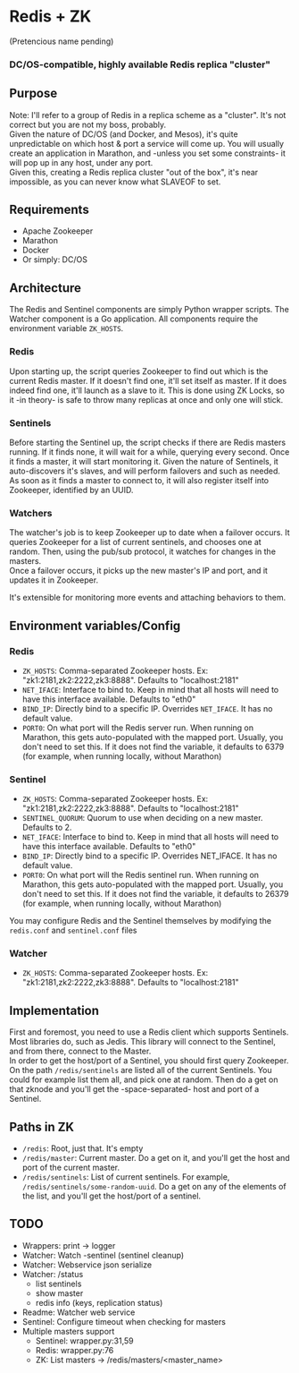 # Redis + ZK
(Pretencious name pending)
### DC/OS-compatible, highly available Redis replica "cluster"

## Purpose
Note: I'll refer to a group of Redis in a replica scheme as a "cluster". It's not correct but you are not my boss, probably.  
Given the nature of DC/OS (and Docker, and Mesos), it's quite unpredictable on which host & port a service will come up. You will usually create an application in Marathon, and -unless you set some constraints- it will pop up in any host, under any port.  
Given this, creating a Redis replica cluster "out of the box", it's near impossible, as you can never know what SLAVEOF to set.

## Requirements
- Apache Zookeeper
- Marathon
- Docker
- Or simply: DC/OS

## Architecture
The Redis and Sentinel components are simply Python wrapper scripts. The Watcher component is a Go application. All components require the environment variable `ZK_HOSTS`.

### Redis
Upon starting up, the script queries Zookeeper to find out which is the current Redis master. If it doesn't find one, it'll set itself as master. If it does indeed find one, it'll launch as a slave to it. This is done using ZK Locks, so it -in theory- is safe to throw many replicas at once and only one will stick.

### Sentinels
Before starting the Sentinel up, the script checks if there are Redis masters running. If it finds none, it will wait for a while, querying every second. Once it finds a master, it will start monitoring it. Given the nature of Sentinels, it auto-discovers it's slaves, and will perform failovers and such as needed.  
As soon as it finds a master to connect to, it will also register itself into Zookeeper, identified by an UUID.

### Watchers
The watcher's job is to keep Zookeeper up to date when a failover occurs. It queries Zookeeper for a list of current sentinels, and chooses one at random. Then, using the pub/sub protocol, it watches for changes in the masters.  
Once a failover occurs, it picks up the new master's IP and port, and it updates it in Zookeeper.

It's extensible for monitoring more events and attaching behaviors to them.

## Environment variables/Config
### Redis
- `ZK_HOSTS`: Comma-separated Zookeeper hosts. Ex: "zk1:2181,zk2:2222,zk3:8888". Defaults to "localhost:2181"
- `NET_IFACE`: Interface to bind to. Keep in mind that all hosts will need to have this interface available. Defaults to "eth0"
- `BIND_IP`: Directly bind to a specific IP. Overrides `NET_IFACE`. It has no default value.
- `PORT0`: On what port will the Redis server run. When running on Marathon, this gets auto-populated with the mapped port. Usually, you don't need to set this. If it does not find the variable, it defaults to 6379 (for example, when running locally, without Marathon)

### Sentinel
- `ZK_HOSTS`: Comma-separated Zookeeper hosts. Ex: "zk1:2181,zk2:2222,zk3:8888". Defaults to "localhost:2181"
- `SENTINEL_QUORUM`: Quorum to use when deciding on a new master. Defaults to 2.
- `NET_IFACE`: Interface to bind to. Keep in mind that all hosts will need to have this interface available. Defaults to "eth0"
- `BIND_IP`: Directly bind to a specific IP. Overrides NET_IFACE. It has no default value.
- `PORT0`: On what port will the Redis sentinel run. When running on Marathon, this gets auto-populated with the mapped port. Usually, you don't need to set this. If it does not find the variable, it defaults to 26379 (for example, when running locally, without Marathon)

You may configure Redis and the Sentinel themselves by modifying the `redis.conf` and `sentinel.conf` files

### Watcher
- `ZK_HOSTS`: Comma-separated Zookeeper hosts. Ex: "zk1:2181,zk2:2222,zk3:8888". Defaults to "localhost:2181"

## Implementation
First and foremost, you need to use a Redis client which supports Sentinels. Most libraries do, such as Jedis. This library will connect to the Sentinel, and from there, connect to the Master.  
In order to get the host/port of a Sentinel, you should first query Zookeeper. On the path `/redis/sentinels` are listed all of the current Sentinels. You could for example list them all, and pick one at random. Then do a get on that zknode and you'll get the -space-separated- host and port of a Sentinel.

## Paths in ZK
- `/redis`: Root, just that. It's empty
- `/redis/master`: Current master. Do a get on it, and you'll get the host and port of the current master.
- `/redis/sentinels`: List of current sentinels. For example, `/redis/sentinels/some-random-uuid`. Do a get on any of the elements of the list, and you'll get the host/port of a sentinel.

## TODO
- Wrappers: print -> logger
- Watcher: Watch -sentinel (sentinel cleanup)
- Watcher: Webservice json serialize
- Watcher: /status
    - list sentinels
    - show master
    - redis info (keys, replication status)
- Readme: Watcher web service
- Sentinel: Configure timeout when checking for masters
- Multiple masters support
    - Sentinel: wrapper.py:31,59
    - Redis: wrapper.py:76
    - ZK: List masters -> /redis/masters/<master_name>
